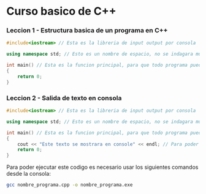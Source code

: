 # Curso basico de C++


### Leccion 1 - Estructura basica de un programa en C++

```c++
#include<iostream> // Esta es la libreria de input output por consola

using namespace std; // Esto es un nombre de espacio, no se indagara mucho en esta parte por ahora

int main() // Esta es la funcion principal, para que todo programa pueda ser ejecutado necesita un 'main'
{
    return 0;
}
```

### Leccion 2 - Salida de texto en consola

```c++
#include<iostream> // Esta es la libreria de input output por consola

using namespace std; // Esto es un nombre de espacio, no se indagara mucho en esta parte por ahora

int main() // Esta es la funcion principal, para que todo programa pueda ser ejecutado necesita un 'main'
{
    cout << "Este texto se mostrara en console" << endl; // Para poder imprimir texto en consola es necesario usar la palabra 'cout' seguido de los simbolos '<<', 'endl' se usa para dar un salto de linea
    return 0;
}
```

Para poder ejecutar este codigo es necesario usar los siguientes comandos desde la consola:
```bash
gcc nombre_programa.cpp -o nombre_programa.exe
```